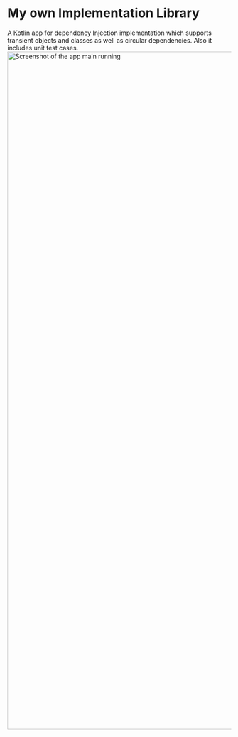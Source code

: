 # My own Implementation Library 
A Kotlin app for dependency Injection implementation which supports transient objects and classes as well as circular dependencies. Also it includes unit test cases.
<img width="1526" alt="Screenshot of the app main running" src="https://user-images.githubusercontent.com/78925176/177386972-58676e67-b07c-4a12-af94-2de0fa1b0ae1.png">
